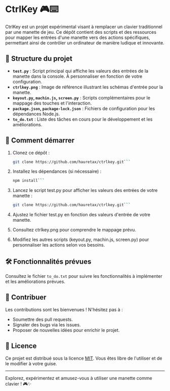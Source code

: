 # CtrlKey 🎮⌨️


CtrlKey est un projet expérimental visant à remplacer un clavier traditionnel par une manette de jeu. Ce dépôt contient des scripts et des ressources pour mapper les entrées d'une manette vers des actions spécifiques, permettant ainsi de contrôler un ordinateur de manière ludique et innovante.

## 📂 Structure du projet

- **`test.py`** : Script principal qui affiche les valeurs des entrées de la manette dans la console. À personnaliser en fonction de votre configuration.
- **`ctrlkey.png`** : Image de référence illustrant les schémas d'entrée pour la manette.
- **`keyout.py`, `machin.js`, `screen.py`** : Scripts complémentaires pour le mappage des touches et l'interaction.
- **`package.json`, `package-lock.json`** : Fichiers de configuration pour les dépendances Node.js.
- **`to_do.txt`** : Liste des tâches en cours pour le développement et les améliorations.

## 🚀 Comment démarrer

1. Clonez ce dépôt :
   ```bash
   git clone https://github.com/hauretax/ctrlkey.git```
   
2. Installez les dépendances (si nécessaire) :
   ```bash
   npm install```
   
3. Lancez le script test.py pour afficher les valeurs des entrées de votre manette :
   ```bash
   git clone https://github.com/hauretax/ctrlkey.git```
   
4. Ajustez le fichier test.py en fonction des valeurs d'entrée de votre manette.
   
5. Consultez ctrlkey.png pour comprendre le mappage prévu.
   
6. Modifiez les autres scripts (keyout.py, machin.js, screen.py) pour personnaliser les actions selon vos besoins.

## 🛠️ Fonctionnalités prévues

Consultez le fichier `to_do.txt` pour suivre les fonctionnalités à implémenter et les améliorations prévues.

## 🤝 Contribuer

Les contributions sont les bienvenues ! N'hésitez pas à :
- Soumettre des pull requests.
- Signaler des bugs via les issues.
- Proposer de nouvelles idées pour enrichir le projet.

## 📜 Licence

Ce projet est distribué sous la licence [MIT](LICENSE). Vous êtes libre de l'utiliser et de le modifier à votre guise.

---

Explorez, expérimentez et amusez-vous à utiliser une manette comme clavier ! 🎮✨
